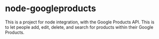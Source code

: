 node-googleproducts
===================

This is a project for node integration, with the Google Products API. This is to let people add, edit, delete, and search for products within their Google Products. 